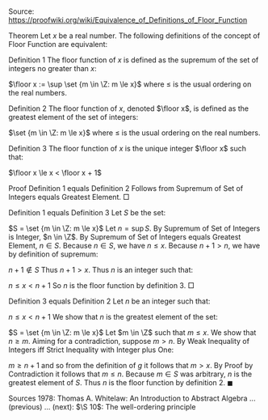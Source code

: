 # 

Source: https://proofwiki.org/wiki/Equivalence_of_Definitions_of_Floor_Function



Theorem
Let $x$ be a real number.
The following definitions of the concept of Floor Function are equivalent:

Definition 1
The floor function of $x$ is defined as the supremum of the set of integers no greater than $x$:

$\floor x := \sup \set {m \in \Z: m \le x}$
where $\le$ is the usual ordering on the real numbers.

Definition 2
The floor function of $x$, denoted $\floor x$, is defined as the greatest element of the set of integers:

$\set {m \in \Z: m \le x}$
where $\le$ is the usual ordering on the real numbers.

Definition 3
The floor function of $x$ is the unique integer $\floor x$ such that:

$\floor x \le x < \floor x + 1$


Proof
Definition 1 equals Definition 2
Follows from Supremum of Set of Integers equals Greatest Element.
$\Box$


Definition 1 equals Definition 3
Let $S$ be the set:

$S = \set {m \in \Z: m \le x}$
Let $n = \sup S$.
By Supremum of Set of Integers is Integer, $n \in \Z$.
By Supremum of Set of Integers equals Greatest Element, $n\in S$.
Because $n \in S$, we have $n \le x$.
Because $n + 1 > n$, we have by definition of supremum:

$n + 1 \notin S$
Thus $n + 1 > x$.
Thus $n$ is an integer such that:

$n \le x < n + 1$
So $n$ is the floor function by definition 3.
$\Box$


Definition 3 equals Definition 2
Let $n$ be an integer such that:

$n \le x < n + 1$
We show that $n$ is the greatest element of the set:

$S = \set {m \in \Z: m \le x}$
Let $m \in \Z$ such that $m \le x$.
We show that $n \ge m$.
Aiming for a contradiction, suppose $m > n$.
By Weak Inequality of Integers iff Strict Inequality with Integer plus One:

$m \ge n + 1$
and so from the definition of $g$ it follows that $m > x$.
By Proof by Contradiction it follows that $m \le n$.
Because $m \in S$ was arbitrary, $n$ is the greatest element of $S$.
Thus $n$ is the floor function by definition 2.
$\blacksquare$


Sources
1978: Thomas A. Whitelaw: An Introduction to Abstract Algebra ... (previous) ... (next): $\S 10$: The well-ordering principle




